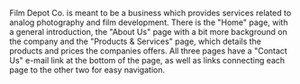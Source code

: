 Film Depot Co. is meant to be a business which provides services related to analog photography and film development. There is the "Home" page, with a general introduction, the "About Us" page with a bit more background on the company and the "Products & Services" page, which details the products and prices the companies offers. All three pages have a "Contact Us" e-mail link at the bottom of the page, as well as links connecting each page to the other two for easy navigation.